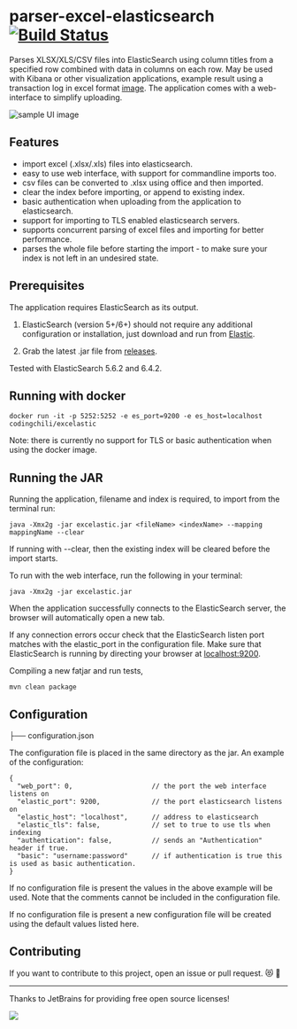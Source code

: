 # parser-excel-elasticsearch [![Build Status](https://travis-ci.org/codingchili/parser-excel-elasticsearch.svg?branch=master)](https://travis-ci.org/codingchili/parser-excel-elasticsearch)

Parses XLSX/XLS/CSV files into ElasticSearch using column titles from a specified row combined with data in columns on each row. May be used with Kibana or other visualization applications, example result using a transaction log in excel format  [image](https://raw.githubusercontent.com/codingchili/parser-banktrans-es/master/sample-redacted.png). The application comes with a web-interface to simplify uploading.

![sample UI image](https://raw.githubusercontent.com/codingchili/parser-excel-elasticsearch/master/excelastic.webp)

## Features
- import excel (.xlsx/.xls) files into elasticsearch.
- easy to use web interface, with support for commandline imports too.
- csv files can be converted to .xlsx using office and then imported.
- clear the index before importing, or append to existing index.
- basic authentication when uploading from the application to elasticsearch.
- support for importing to TLS enabled elasticsearch servers.
- supports concurrent parsing of excel files and importing for better performance.
- parses the whole file before starting the import - to make sure your index is not left in an undesired state.

## Prerequisites
The application requires ElasticSearch as its output.

1. ElasticSearch (version 5+/6+) should not require any additional configuration or installation, just download and run from [Elastic](https://www.elastic.co/products). 

2. Grab the latest .jar file from [releases](https://github.com/codingchili/parser-excel-elasticsearch/releases).

Tested with ElasticSearch 5.6.2 and 6.4.2.

## Running with docker
```
docker run -it -p 5252:5252 -e es_port=9200 -e es_host=localhost codingchili/excelastic
```
Note: there is currently no support for TLS or basic authentication when using the docker image.

## Running the JAR

Running the application, filename and index is required, to import from the terminal run:
```
java -Xmx2g -jar excelastic.jar <fileName> <indexName> --mapping mappingName --clear
```
If running with --clear, then the existing index will be cleared before the import starts.

To run with the web interface, run the following in your terminal:
```
java -Xmx2g -jar excelastic.jar
```
When the application successfully connects to the ElasticSearch server, the browser will automatically open a new tab.

If any connection errors occur check that the ElasticSearch listen port matches with the elastic_port in the configuration file. Make sure that ElasticSearch is running by directing your browser at [localhost:9200](http://localhost:9200/).

Compiling a new fatjar and run tests,
```
mvn clean package
```

## Configuration

├── configuration.json

The configuration file is placed in the same directory as the jar.
An example of the configuration:
```
{
  "web_port": 0,                    // the port the web interface listens on
  "elastic_port": 9200,             // the port elasticsearch listens on
  "elastic_host": "localhost",      // address to elasticsearch
  "elastic_tls": false,             // set to true to use tls when indexing
  "authentication": false,          // sends an "Authentication" header if true.
  "basic": "username:password"      // if authentication is true this is used as basic authentication.
}
```
If no configuration file is present the values in the above example will be used.
Note that the comments cannot be included in the configuration file.

If no configuration file is present a new configuration file will be created using the default values listed here.

## Contributing

If you want to contribute to this project, open an issue or pull request. :heart_eyes_cat: :metal:

---

Thanks to JetBrains for providing free open source licenses!

[![](https://algeria20.com/wp-content/uploads/2017/11/jet.png)](http://www.jetbrains.com)

